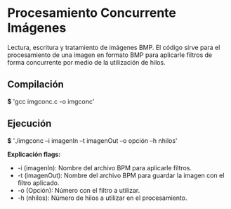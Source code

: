 # Procesamiento Concurrente Imágenes
Lectura, escritura y tratamiento de imágenes BMP. El código sirve para el procesamiento de una imagen en formato BMP para aplicarle filtros de forma concurrente por medio de la utilización de hilos.

## Compilación
**$** 'gcc imgconc.c -o imgconc'

## Ejecución 
**$** './imgconc –i imagenIn –t imagenOut –o opción –h nhilos'

**Explicación flags:**
- -i (imagenIn): Nombre del archivo BPM para aplicarle filtros.
- -t (imagenOut): Nombre del archivo BPM para guardar la imagen con el filtro aplicado.
- -o (Opción): Número con el filtro a utilizar.
- -h (nhilos): Número de hilos a utilizar en el procesamiento.
